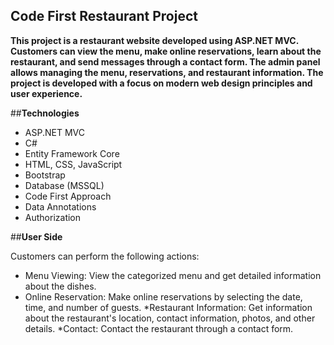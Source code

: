 ## Code First  Restaurant Project

__This project is a restaurant website developed using ASP.NET MVC. Customers can view the menu, make online reservations, learn about the restaurant, and send messages through a contact form. The admin panel allows managing the menu, reservations, and restaurant information. The project is developed with a focus on modern web design principles and user experience.__

##__Technologies__

* ASP.NET MVC
* C#
* Entity Framework Core 
* HTML, CSS, JavaScript
* Bootstrap 
* Database (MSSQL)
* Code First Approach
* Data Annotations
* Authorization

##__User Side__

Customers can perform the following actions:

* Menu Viewing: View the categorized menu and get detailed information about the dishes.
* Online Reservation: Make online reservations by selecting the date, time, and number of guests.
*Restaurant Information: Get information about the restaurant's location, contact information, photos, and other details.
*Contact: Contact the restaurant through a contact form.


